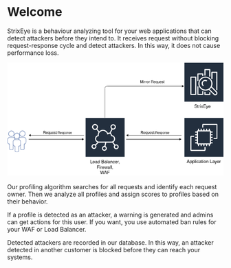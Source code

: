 # Welcome

StrixEye is a behaviour analyzing tool for your web applications that can detect attackers before they intend to. It receives request without blocking request-response cycle and detect attackers. In this way, it does not cause performance loss. 

![strixeye architecture](assets/images/strixeye_architecture.png)

Our profiling algorithm searches for all requests and identify each request owner. Then we analyze all profiles and assign scores to profiles based on their behavior.

If a profile is detected as an attacker, a warning is generated and admins can get actions for this user. If you want, you use automated ban rules for your WAF or Load Balancer.

Detected attackers are recorded in our database. In this way, an attacker detected in another customer is blocked before they can reach your systems.